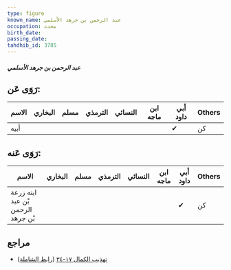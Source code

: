 ```yaml
---
type: figure
known_name: عبد الرحمن بن جرهد الأسلمي
occupation: محدث
birth_date:
passing_date:
tahdhib_id: 3785
---
```

##### عبد الرحمن بن جرهد الأسلمي

## رَوَى عَن:
| الاسم | البخاري | مسلم | الترمذي | النسائي | ابن ماجه | أبي داود | Others |
| ----- | ------- | ---- | ------- | ------- | -------- | -------- | ------ |
| أبيه  |         |      |         |         |          | ✔        | كن     |
## رَوَى عَنه:
| الاسم                             | البخاري | مسلم | الترمذي | النسائي | ابن ماجه | أبي داود | Others |
| --------------------------------- | ------- | ---- | ------- | ------- | -------- | -------- | ------ |
| ابنه زرعة بْن عبد الرحمن بْن جرهد |         |      |         |         |          | ✔        | كن     |
## مراجع
- [تهذيب الكمال ١٧-٣٤](obsidian://open?vault=Tahdhib-al-Kamal&file=Figures/٣٧٨٥-عبد%20الرحمن%20بن%20جرهد%20الأسلمي) ([رابط الشاملة](https://shamela.ws/book/3722/8584))